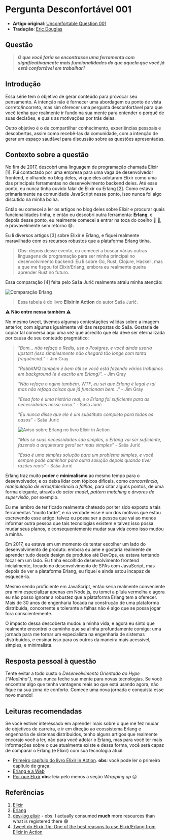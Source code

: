 # Pergunta Desconfortável 001

-   **Artigo original**: [Uncomfortable Question 001](https://dev.to/ericdouglas/uncomfortable-question-001-3o1o)
-   **Tradução**: [Eric Douglas](https://github.com/ericdouglas)

## Questão

> **_O que você faria se encontrasse uma ferramenta com significativamente mais funcionalidades do que aquela que você já está confortável em trabalhar?_**

## Introdução

Essa série tem o objetivo de gerar conteúdo para provocar seu pensamento. A intenção não é fornecer uma abordagem ou ponto de vista correto/incorreto, mas sim oferecer uma pergunta desconfortável para que você tenha que realmente ir fundo na sua mente para entender o porquê de suas decisões, e quais as motivações por trás delas.

Outro objetivo é o de compartilhar conhecimento, experiências pessoais e descobertas, assim como recebê-las da comunidade, com a intenção de gerar um espaço saudável para discussão sobre as questões apresentadas.

## Contexto sobre a questão

No fim de 2017, descobri uma linguagem de programação chamada Elixir [1]. Fui contactado por uma empresa para uma vaga de desenvolvedor frontend, e olhando no blog deles, vi que eles adotaram Elixir como uma das principais ferramentas no desenvolvimento backend deles. Até esse ponto, eu nunca tinha ouvido falar de Elixir ou Erlang [2]. Como estava primariamente na comunidade JavaScript nesse ponto, isso nunca foi algo discutido na minha bolha.

Então eu comecei a ler os artigos no blog deles sobre Elixir e procurar quais funcionalidades tinha, e então eu descobri outra ferramenta: **Erlang**, e depois desse ponto, eu realmente comecei a entrar na toca do coelho 🐇 💊, e provavelmente sem retorno 😄.

Eu li diversos artigos [3] sobre Elixir e Erlang, e fiquei realmente maravilhado com os recursos robustos que a plataforma Erlang tinha.

> Obs: depois desse evento, eu comecei a buscar várias outras linguagens de programação para ser minha principal no desenvolvimento backend: Eu li sobre Go, Rust, Clojure, Haskell, mas a que me fisgou foi Elixir/Erlang, embora eu realmente queira aprender Rust no futuro.

Essa comparação [4] feita pelo Saša Jurić realmente atraiu minha atenção:

![Comparação Erlang](https://i.imgur.com/0mEzuSb.jpg)

> Essa tabela é do livro **Elixir in Action** do autor Saša Jurić.

⚠️ **Não entre nessa também** ⚠️

No mesmo tweet, tivemos algumas contestações válidas sobre a imagem anterior, com algumas igualmente válidas respostas do Saša. Gostaria de copiar tal conversa aqui uma vez que acredito que ela deve ser eternalizada por causa de seu conteúdo pragmático:

> _"Bom... não refaça o Redis, use o Postgres, e você ainda usaria upstart (isso simplesmente não chegará tão longe com tanta frequência)."_ - Jim Gray
>
> _"RabbitMQ também é bem útil se você está fazendo vários trabalhos em background (e é escrito em Erlang)"._ - Jim Gray
>
> _"Não refaça o nginx também, WTF, eu sei que Erlang é legal e tal mas não refaça coisas que já funcionam bem..."_ - Jim Gray
>
> _"Essa foto é uma história real, e o Erlang foi suficiente para as necessidades nesse caso."_ - Saša Jurić
>
> _"Eu nunca disse que ele é um substituto completo para todos os casos"_ - Saša Jurić
>
> ![Aviso sobre Erlang no livro Elixir in Action](https://i.imgur.com/Yc3BUow.jpg)
>
> _"Mas se suas necessidades são simples, o Erlang vai ser suficiente, fazendo a arquitetura geral ser mais simples"_ - Saša Jurić
>
> _"Essa é uma simples solução para um problema simples, e você sempre pode caminhar para outra solução depois quando tiver razões reais"_ - Saša Jurić

Erlang traz muito **poder** e **minimalismo** ao mesmo tempo para o desenvolvedor, e os deixa lidar com tópicos difíceis, como _concorrência_, _manipulação de erros/tolerância a falhas_, para citar alguns pontos, de uma forma elegante, através do _actor model_, _pattern matching_ e _árvores de supervisão_, por exemplo.

Eu me lembro de ter ficado realmente chateado por ter sido exposto a tais ferramentas "muito tarde", e na verdade esse é um dos motivos que estou escrevendo esse artigo: talvez eu possa ser a pessoa que vai ao menos informar outra pessoa que tais tecnologias existem e talvez isso possa mudar seus planos, e consequentemente mudar sua vida como isso mudou a minha.

Em 2017, eu estava em um momento de tentar escolher um lado do desenvolvimento de produto: embora eu ame e gostaria realmente de aprender tudo desde design de produtos até DevOps, eu estava tentando focar em um lado. Eu tinha escolhido desenvolvimento frontend inicialmente, focado no desenvolvimento de SPAs com JavaScript, mas depois de ver a plataforma Erlang, eu fiquei e ainda estou incapaz de esquecê-la.

Mesmo sendo proficiente em JavaScript, então seria realmente conveniente pra mim especializar apenas em Node.js, eu tomei a pílula vermelha e agora eu não posso ignorar a robustez que a plataforma Erlang tem a oferecer. Mais de 30 anos de engenharia focada na construção de uma plataforma distribuída, concorrente e tolerante a falhas não é algo que se possa jogar fora conscientemente.

O impacto dessa descoberta mudou a minha vida, e agora eu sinto que realmente encontrei o caminho que se alinha profundamente comigo: uma jornada para me tornar um especialista na engenharia de sistemas distribuídos, e ensinar isso para os outros da maneira mais acessível, simples, e minimalista.

## Resposta pessoal à questão

Tente evitar a todo custo o _Desenvolvimento Orientado ao Hype ("Modinha")_, mas nunca feche sua mente para novas tecnologias. Se você encontrar algo que tenha vantagens reais ao que está usando agora, não fique na sua zona de conforto. Comece uma nova jornada e conquista esse novo mundo!

## Leituras recomendadas

Se você estiver interessado em aprender mais sobre o que me fez mudar de objetivos de carreira, e ir em direção ao ecossistema Erlang e engenharia de sistemas distribuídos, tenho alguns artigos que realmente encorajo você a ler, não para você adotar o Erlang, mas para você ter mais informações sobre o que atualmente existe e dessa forma, você será capaz de comparar o Erlang (e Elixir) com sua tecnologia atual.

-   [Primeiro capítulo do livro Elixir in Action](https://www.manning.com/books/elixir-in-action-second-edition). **obs**: você pode ler o primeiro capítulo de graça.
-   [Erlang e a Web](https://ninenines.eu/docs/en/cowboy/2.8/guide/erlang_web/)
-   [Por que Elixir](https://www.theerlangelist.com/article/why_elixir) **obs**: leia pelo menos a seção _Wrapping
    up_ 😉

## Referências

1. [Elixir](https://elixir-lang.org/)
2. [Erlang](https://www.erlang.org/)
3. [dev-log elixir](https://github.com/ericdouglas/dev-log/blob/master/source/elixir.md) - obs: I
   actually consumed **much** more resources than what is registered there 😅
4. [Tweet do Elixir Tip: One of the best reasons to use Elixir/Erlang from Elixir in Action](https://twitter.com/ElixirTip/status/738794467264729088)
